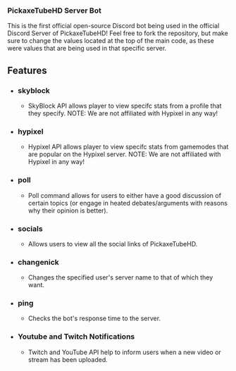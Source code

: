 ### PickaxeTubeHD Server Bot

This is the first official open-source Discord bot being used in the official Discord Server of PickaxeTubeHD! Feel free to fork the repository, but make sure to change the values located at the top of the main code, as these were values that are being used in that specific server.

## Features

* ### skyblock
  * SkyBlock API allows player to view specifc stats from a profile that they specify. NOTE: We are not affiliated with Hypixel in any way!
* ### hypixel
  * Hypixel API allows player to view specifc stats from gamemodes that are popular on the Hypixel server. NOTE: We are not affiliated with Hypixel in any way!
* ### poll
  * Poll command allows for users to either have a good discussion of certain topics (or engage in heated debates/arguments with reasons why their opinion is better).
* ### socials
  *  Allows users to view all the social links of PickaxeTubeHD.
* ### changenick
  * Changes the specified user's server name to that of which they want.
* ### ping
  * Checks the bot's response time to the server.
* ### Youtube and Twitch Notifications
  * Twitch and YouTube API help to inform users when a new video or stream has been uploaded.